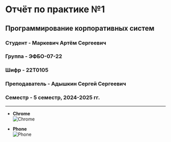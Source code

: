 # Отчёт по практике №1

## Программирование корпоративных систем

### Студент - **Маркевич Артём Сергеевич**

### Группа - **ЭФБО-07-22**

### Шифр - **22Т0105**

### Преподаватель - **Адышкин Сергей Сергеевич**

### Семестр - 5 семестр, 2024-2025 гг.

---

- **Chrome**  
  ![Chrome](![image](https://github.com/user-attachments/assets/61ea1caf-1830-410c-b1cb-141c5337d3ec))

- **Phone**  
  ![Phone](![image](https://github.com/user-attachments/assets/82bade86-53d1-40f0-a76e-b90a7c900b84))
